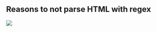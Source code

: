 ##  Reasons to not parse HTML with regex

<div>
	<img src="http://new.tinygrab.com/918d3cf0562bee8cbb9aed37dd9b056139a28a45d3.png"/>
</div>

